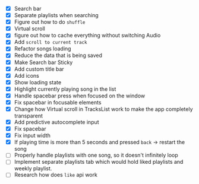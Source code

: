 - [x] Search bar
- [x] Separate playlists when searching
- [x] Figure out how to do `shuffle`
- [x] Virtual scroll
- [x] figure out how to cache everything without switching Audio
- [x] Add `scroll to current track`
- [x] Refactor songs loading
- [x] Reduce the data that is being saved
- [x] Make Search bar Sticky
- [x] Add custom title bar
- [x] Add icons
- [x] Show loading state
- [x] Highlight currently playing song in the list
- [x] Handle spacebar press when focused on the window
- [x] Fix spacebar in focusable elements
- [x] Change how Virtual scroll in TracksList work to make the app completely transparent 
- [x] Add predictive autocomplete input
- [x] Fix spacebar
- [x] Fix input width
- [x] If playing time is more than 5 seconds and pressed `back` -> restart the song
- [ ] Properly handle playlists with one song, so it doesn't infinitely loop
- [ ] Implement separate playlists tab which would hold liked playlists and weekly playlist. 
- [ ] Research how does `like` api work
